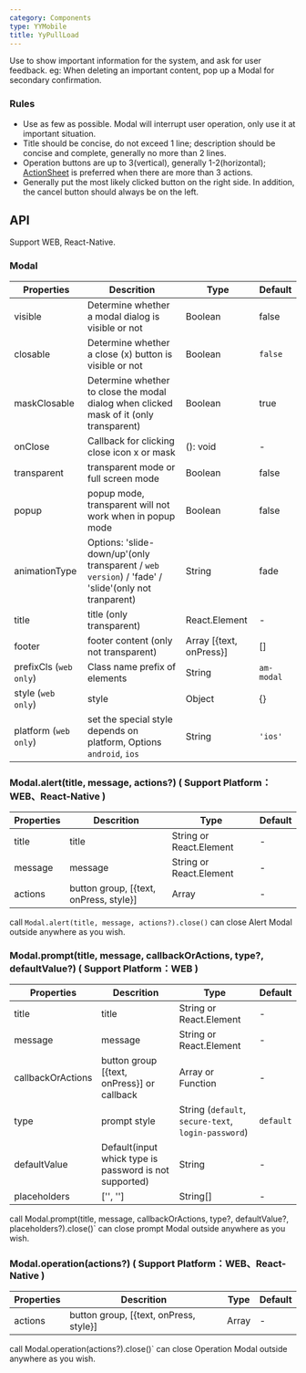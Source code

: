```yaml
---
category: Components
type: YYMobile
title: YyPullLoad
---
```


Use to show important information for the system, and ask for user feedback. eg: When deleting an important content, pop up a Modal for secondary confirmation.

### Rules
- Use as few as possible. Modal will interrupt user operation, only use it at important situation.
- Title should be concise, do not exceed 1 line; description should be concise and complete, generally no more than 2 lines.
- Operation buttons are up to 3(vertical), generally 1-2(horizontal); [ActionSheet](/components/action-sheet) is preferred when there are more than 3 actions.
- Generally put the most likely clicked button on the right side. In addition, the cancel button should always be on the left.

## API

Support WEB, React-Native.

### Modal

Properties | Descrition | Type | Default
-----------|------------|------|--------
| visible      | Determine whether a modal dialog is visible or not | Boolean          | false           |
| closable    | Determine whether a close (x) button is visible or not | Boolean    | `false`       |
| maskClosable | Determine whether to close the modal dialog when clicked mask of it (only transparent) | Boolean   | true       |
| onClose      | Callback for clicking close icon x or mask        | (): void   | - |
| transparent | transparent mode or full screen mode       | Boolean   |  false |
| popup | popup mode, transparent will not work when in popup mode | Boolean   |  false |
| animationType | Options: 'slide-down/up'(only transparent / `web version`) / 'fade' / 'slide'(only not tranparent) | String |   fade |
| title       | title (only transparent)         | React.Element    | -           |
| footer     | footer content (only not transparent)       |  Array [{text, onPress}]    | [] |
| prefixCls (`web only`)      | Class name prefix of elements |    String   | `am-modal`      |
| style (`web only`) |  style    | Object | {} |
| platform (`web only`) |  set the special style depends on platform, Options  `android`, `ios` | String | `'ios'`|

### Modal.alert(title, message, actions?) ( Support Platform：WEB、React-Native )

Properties | Descrition | Type | Default
-----------|------------|------|--------
| title        | title                      | String or React.Element   | -            |
| message      | message                  | String or React.Element    | -    |
| actions         | button group, [{text, onPress, style}]       | Array | -            |

call `Modal.alert(title, message, actions?).close()`  can close Alert Modal outside anywhere as you wish.

### Modal.prompt(title, message, callbackOrActions, type?, defaultValue?) ( Support Platform：WEB )

Properties | Descrition | Type | Default
-----------|------------|------|--------
| title        | title                      | String or React.Element   | -            |
| message      | message                  | String or React.Element                    | -    |
| callbackOrActions  | button group [{text, onPress}] or callback      | Array or Function | -            |
| type       | prompt style   | String (`default`, `secure-text`, `login-password`)|  `default`  |
| defaultValue       | Default(input whick type is password is not supported)   | String |   -  |
| placeholders       | ['', '']  | String[] |   -  |

call Modal.prompt(title, message, callbackOrActions, type?, defaultValue?, placeholders?).close()` can close prompt Modal outside anywhere as you wish.

### Modal.operation(actions?) ( Support Platform：WEB、React-Native )

Properties | Descrition | Type | Default
-----------|------------|------|--------
| actions         | button group, [{text, onPress, style}]       | Array | -            |

call Modal.operation(actions?).close()` can close Operation Modal outside anywhere as you wish.
